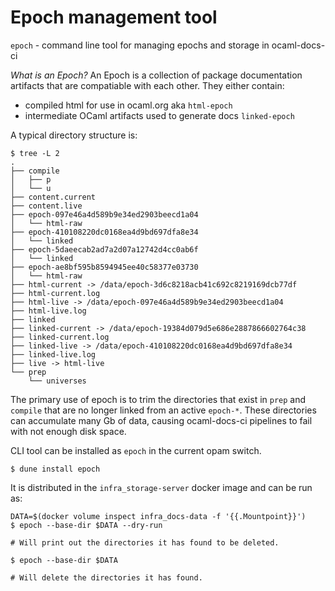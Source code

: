 # Epoch management tool

`epoch` - command line tool for managing epochs and storage in ocaml-docs-ci

_What is an Epoch?_ An Epoch is a collection of package documentation artifacts that are compatiable with each other. They either contain:

  * compiled html for use in ocaml.org aka `html-epoch`
  * intermediate OCaml artifacts used to generate docs `linked-epoch`

A typical directory structure is:

```shell skip
$ tree -L 2
.
├── compile
│   ├── p
│   └── u
├── content.current
├── content.live
├── epoch-097e46a4d589b9e34ed2903beecd1a04
│   └── html-raw
├── epoch-410108220dc0168ea4d9bd697dfa8e34
│   └── linked
├── epoch-5daeecab2ad7a2d07a12742d4cc0ab6f
│   └── linked
├── epoch-ae8bf595b8594945ee40c58377e03730
│   └── html-raw
├── html-current -> /data/epoch-3d6c8218acb41c692c8219169dcb77df
├── html-current.log
├── html-live -> /data/epoch-097e46a4d589b9e34ed2903beecd1a04
├── html-live.log
├── linked
├── linked-current -> /data/epoch-19384d079d5e686e2887866602764c38
├── linked-current.log
├── linked-live -> /data/epoch-410108220dc0168ea4d9bd697dfa8e34
├── linked-live.log
├── live -> html-live
└── prep
    └── universes

```
The primary use of epoch is to trim the directories that exist in `prep` and `compile` that are no longer linked from an active `epoch-*`. These directories can accumulate many Gb of data, causing ocaml-docs-ci pipelines to fail with not enough disk space.

CLI tool can be installed as `epoch` in the current opam switch.

```shell skip
$ dune install epoch
```

It is distributed in the `infra_storage-server` docker image and can be run as:
```shell skip
DATA=$(docker volume inspect infra_docs-data -f '{{.Mountpoint}}')
$ epoch --base-dir $DATA --dry-run

# Will print out the directories it has found to be deleted.

$ epoch --base-dir $DATA

# Will delete the directories it has found.
```
